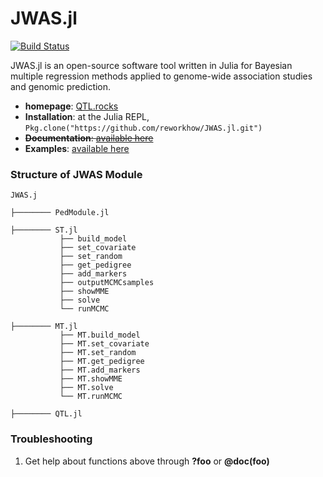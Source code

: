 # JWAS.jl

[![Build Status](https://travis-ci.org/reworkhow/JWAS.jl.svg?branch=master)](https://travis-ci.org/reworkhow/JWAS.jl)

JWAS.jl is an open-source software tool written in Julia for Bayesian multiple regression methods applied to genome-wide association studies and genomic prediction.

* **homepage**: [QTL.rocks](http://QTL.rocks)
* **Installation**: at the Julia REPL, `Pkg.clone("https://github.com/reworkhow/JWAS.jl.git")`
* ~~**Documentation**: [available here](http://jwasjl.readthedocs.org/en/latest/)~~
* **Examples**: [available here](http://nbviewer.jupyter.org/github/reworkhow/JWAS.jl/tree/master/test/)


### Structure of JWAS Module

```
JWAS.j

├──────── PedModule.jl

├──────── ST.jl
           ├── build_model
           ├── set_covariate
           ├── set_random
           ├── get_pedigree
           ├── add_markers
           ├── outputMCMCsamples
           ├── showMME
           ├── solve
           └── runMCMC

├──────── MT.jl
           ├── MT.build_model
           ├── MT.set_covariate
           ├── MT.set_random
           ├── MT.get_pedigree
           ├── MT.add_markers
           ├── MT.showMME
           ├── MT.solve
           └── MT.runMCMC

├──────── QTL.jl
```

### Troubleshooting

1. Get help about functions above through **?foo** or **@doc(foo)**

